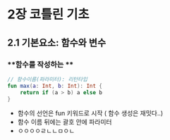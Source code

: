 # 2장 코틀린 기초

## 2.1 기본요소: 함수와 변수

### **함수를 작성하는 **

```kotlin
// 함수이름(파라미터): 리턴타입
fun max(a: Int, b: Int): Int {
    return if (a > b) a else b
}
```

- 함수의 선언은 fun 키워드로 시작 ( 함수 생성은 재밋다..)
- 함수 이름 뒤에는 괄호 안에 파라미터
- ㅇㅇㅇㅇㄹㄴㄴㅁㅇㄴ